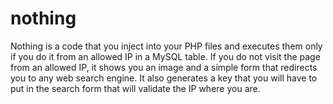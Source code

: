 # nothing
Nothing is a code that you inject into your PHP files and executes them only if you do it from an allowed IP in a MySQL table. If you do not visit the page from an allowed IP, it shows you an image and a simple form that redirects you to any web search engine.
It also generates a key that you will have to put in the search form that will validate the IP where you are.
